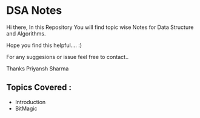 # DSA Notes

Hi there,
In this Repository You will find topic wise Notes for Data Structure and Algorithms.

Hope you find this helpful.... :)

For any suggesions or issue feel free to contact..

Thanks
Priyansh Sharma

## Topics Covered :

- Introduction
- BitMagic
